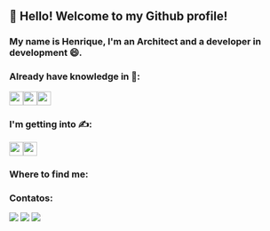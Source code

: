 ## 👋 Hello! Welcome to my Github profile!
### My name is Henrique, I'm an Architect and a developer in development 😄.


### Already have knowledge in 💯:
<img src="https://cdn.jsdelivr.net/gh/devicons/devicon/icons/photoshop/photoshop-plain.svg" width="25" height="25"/><img src="https://cdn.jsdelivr.net/gh/devicons/devicon/icons/illustrator/illustrator-plain.svg" width="25" height="25"/><img src="https://cdn.jsdelivr.net/gh/devicons/devicon/icons/c/c-line.svg" width="25" height="25"/>


### I'm getting into ✍:
<img src="https://cdn.jsdelivr.net/gh/devicons/devicon/icons/javascript/javascript-plain.svg" width="25" height="25"/><img src="https://cdn.jsdelivr.net/gh/devicons/devicon/icons/python/python-plain.svg" width="25" height="25"/>
          
          
### Where to find me:
### Contatos:

<div>
<a href="https://instagram.com/hbenevideschagas" target="_blank"><img src="https://img.shields.io/badge/-Instagram-%23E4405F?style=for-the-badge&logo=instagram&logoColor=white" target="_blank"></a>
<a href = "mailto:benevides.henrique@gmail.com"><img src="https://img.shields.io/badge/Gmail-D14836?style=for-the-badge&logo=gmail&logoColor=white" target="_blank"></a>
<a href="https://www.linkedin.com/in/henriquebchagas/" target="_blank"><img src="https://img.shields.io/badge/-LinkedIn-%230077B5?style=for-the-badge&logo=linkedin&logoColor=white" target="_blank"></a>   
</div> 
          


<!--
**benevideshenrique/benevideshenrique** is a ✨ _special_ ✨ repository because its `README.md` (this file) appears on your GitHub profile.

Here are some ideas to get you started:

- 🔭 I’m currently working on ...
- 🌱 I’m currently learning ...
- 👯 I’m looking to collaborate on ...
- 🤔 I’m looking for help with ...
- 💬 Ask me about ...
- 📫 How to reach me: ...
- 😄 Pronouns: ...
- ⚡ Fun fact: ...
-->
